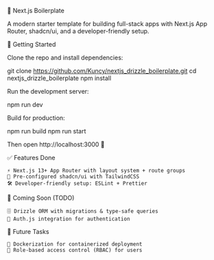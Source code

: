 🚀 Next.js Boilerplate

A modern starter template for building full-stack apps with Next.js App Router, shadcn/ui, and a developer-friendly setup.

🚀 Getting Started

Clone the repo and install dependencies:

git clone https://github.com/Kuncy/nextjs_drizzle_boilerplate.git
cd nextjs_drizzle_boilerplate
npm install

Run the development server:

npm run dev

Build for production:

npm run build
npm run start

Then open http://localhost:3000
🚀

✅ Features Done

    ⚡ Next.js 13+ App Router with layout system + route groups
    🎨 Pre-configured shadcn/ui with TailwindCSS
    🛠️ Developer-friendly setup: ESLint + Prettier

🚧 Coming Soon (TODO)

    🗄️ Drizzle ORM with migrations & type-safe queries
    🔑 Auth.js integration for authentication

🔮 Future Tasks

    🐳 Dockerization for containerized deployment
    👥 Role-based access control (RBAC) for users
